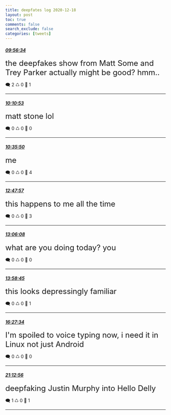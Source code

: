 ```yaml
---
title: deepfates log 2020-12-18
layout: post
toc: true
comments: false
search_exclude: false
categories: [tweets]
---
```



#### <a href = "https://twitter.com/deepfates/status/1339977870962245635">*09:56:34*</a>

<font size="5">the deepfakes show from Matt Some and Trey Parker actually might be good? hmm..</font>



🗨️ 2 ♺ 0 🤍  1   

---
    
#### <a href = "https://twitter.com/deepfates/status/1339981472300732416">*10:10:53*</a>

<font size="5">matt stone lol</font>



🗨️ 0 ♺ 0 🤍  0   

---
    
#### <a href = "https://twitter.com/deepfates/status/1339987749902950400">*10:35:50*</a>

<font size="5">me</font>



🗨️ 0 ♺ 0 🤍  4   

---
    
#### <a href = "https://twitter.com/deepfates/status/1340020999962554369">*12:47:57*</a>

<font size="5">this happens to me all the time</font>



🗨️ 0 ♺ 0 🤍  3   

---
    
#### <a href = "https://twitter.com/deepfates/status/1340025576854188033">*13:06:08*</a>

<font size="5">what are you doing today?  you</font>



🗨️ 0 ♺ 0 🤍  0   

---
    
#### <a href = "https://twitter.com/deepfates/status/1340038817890197504">*13:58:45*</a>

<font size="5">this looks depressingly familiar</font>



🗨️ 0 ♺ 0 🤍  1   

---
    
#### <a href = "https://twitter.com/deepfates/status/1340076269401083904">*16:27:34*</a>

<font size="5">I'm spoiled to voice typing now, i need it in Linux not just Android</font>



🗨️ 0 ♺ 0 🤍  0   

---
    
#### <a href = "https://twitter.com/deepfates/status/1340148081732435968">*21:12:56*</a>

<font size="5">deepfaking Justin Murphy into Hello Delly</font>



🗨️ 1 ♺ 0 🤍  1   

---
    
            

